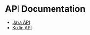 # API Documentation

* [Java API](https://odenix.org/mxpack/javadoc/)
* [Kotlin API](https://odenix.org/mxpack/kdoc/)
